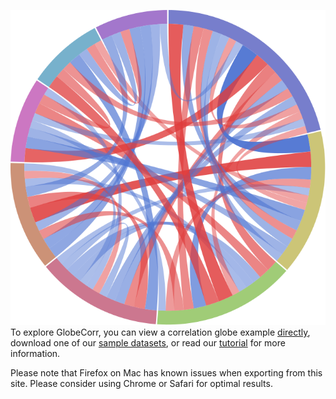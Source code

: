 ![globe example](./tutorial/globe_example.svg)
To explore GlobeCorr, you can view a correlation globe example [directly](/globe?view=%2Fsample_small.csv), 
download one of our [sample datasets](/sample_small.csv), or read our [tutorial](/tutorial) 
for more information.

Please note that Firefox on Mac has known issues when exporting from this site. 
Please consider using Chrome or Safari for optimal results.



